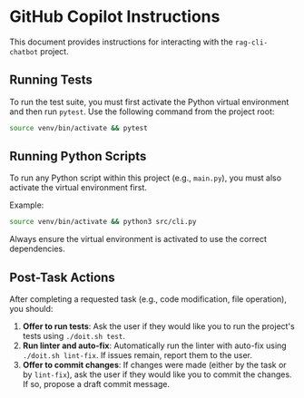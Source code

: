 # GitHub Copilot Instructions

This document provides instructions for interacting with the `rag-cli-chatbot` project.

## Running Tests

To run the test suite, you must first activate the Python virtual environment and then run `pytest`. Use the following command from the project root:

```bash
source venv/bin/activate && pytest
```

## Running Python Scripts

To run any Python script within this project (e.g., `main.py`), you must also activate the virtual environment first.

Example:
```bash
source venv/bin/activate && python3 src/cli.py
```

Always ensure the virtual environment is activated to use the correct dependencies.

## Post-Task Actions

After completing a requested task (e.g., code modification, file operation), you should:

1.  **Offer to run tests**: Ask the user if they would like you to run the project's tests using `./doit.sh test`.
2.  **Run linter and auto-fix**: Automatically run the linter with auto-fix using `./doit.sh lint-fix`. If issues remain, report them to the user.
3.  **Offer to commit changes**: If changes were made (either by the task or by `lint-fix`), ask the user if they would like you to commit the changes. If so, propose a draft commit message.
